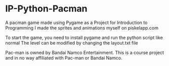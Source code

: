 # IP-Python-Pacman
A pacman game made using Pygame as a Project for Introduction to Programming
I made the sprites and animations myself on piskelapp.com

To start the game, you need to install pygame and run the python script like normal
The level can be modified by changing the layout.txt file



Pac-man is owned by Bandai Namco Entertainment. This is a course project and in no way affiliated with Pac-man or Bandai Namco.
